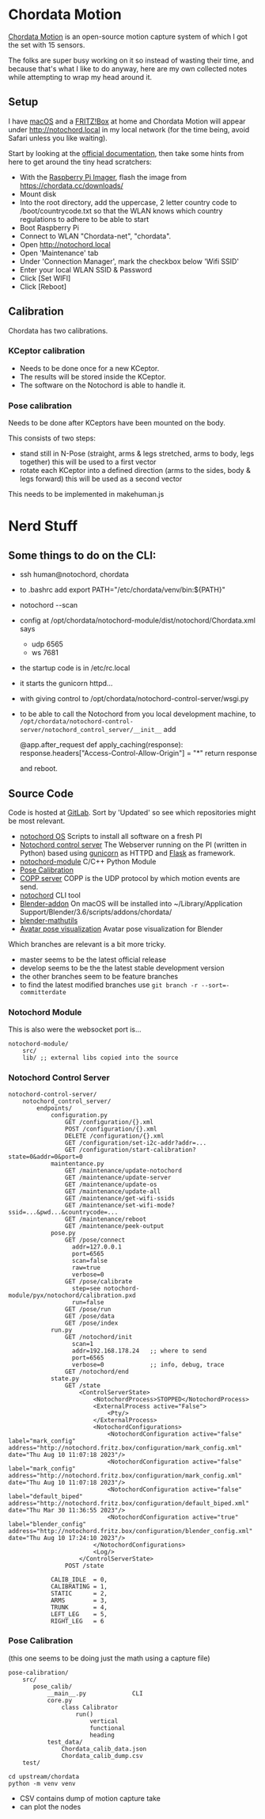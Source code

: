 # Chordata Motion

[Chordata Motion](https://chordata.cc) is an open-source motion capture system of which I got the set with 15 sensors.

The folks are super busy working on it so instead of wasting their time, and because that's what I like to do anyway, here are my own collected notes while attempting to wrap my head around it.

## Setup

I have [macOS](https://en.wikipedia.org/wiki/MacOS) and a [FRITZ!Box](https://en.wikipedia.org/wiki/Fritz!Box) at home and Chordata Motion will appear under http://notochord.local in my local network (for the time being, avoid Safari unless you like
waiting).

Start by looking at the [official documentation](https://chordata.gitlab.io/docs/), then take some hints from here to get around the tiny head scratchers:

* With the [Raspberry Pi Imager](https://www.raspberrypi.com/software/), flash the image from https://chordata.cc/downloads/
* Mount disk
* Into the root directory, add the uppercase, 2 letter country code to /boot/countrycode.txt so that the WLAN knows which country regulations to adhere to be able to start
* Boot Raspberry Pi
* Connect to WLAN "Chordata-net", "chordata".
* Open http://notochord.local
* Open 'Maintenance' tab
* Under 'Connection Manager', mark the checkbox below 'Wifi SSID'
* Enter your local WLAN SSID & Password
* Click [Set WIFI]
* Click [Reboot]

## Calibration

Chordata has two calibrations.

### KCeptor calibration

* Needs to be done once for a new KCeptor.
* The results will be stored inside the KCeptor.
* The software on the Notochord is able to handle it.

### Pose calibration

Needs to be done after KCeptors have been mounted on the body.

This consists of two steps:

* stand still in N-Pose (straight, arms & legs stretched, arms to body, legs together)
  this will be used to a first vector
* rotate each KCeptor into a defined direction (arms to the sides, body & legs forward)
  this will be used as a second vector

This needs to be implemented in makehuman.js

# Nerd Stuff

## Some things to do on the CLI:

* ssh human@notochord, chordata
* to .bashrc add export PATH="/etc/chordata/venv/bin:${PATH}"
* notochord --scan
* config at /opt/chordata/notochord-module/dist/notochord/Chordata.xml says
  * udp 6565
  * ws 7681

* the startup code is in /etc/rc.local
* it starts the gunicorn httpd...
* with giving control to /opt/chordata/notochord-control-server/wsgi.py

* to be able to call the Notochord from you local development machine, to
  `/opt/chordata/notochord-control-server/notochord_control_server/__init__` add

    @app.after_request
    def apply_caching(response):
        response.headers["Access-Control-Allow-Origin"] = "*"
        return response

  and reboot.

## Source Code

Code is hosted at [GitLab](https://gitlab.com/chordata/). Sort by 'Updated' so see which repositories might be most relevant.

* [notochord OS](https://gitlab.com/chordata/notochord-os)
  Scripts to install all software on a fresh PI
* [Notochord control server](https://gitlab.com/chordata/notochord-control-server)
  The Webserver running on the PI (written in Python) based using [gunicorn](https://gunicorn.org) as HTTPD and [Flask](https://www.fullstackpython.com/flask.html) as framework.
* [notochord-module](https://gitlab.com/chordata/notochord-module)
  C/C++ Python Module
* [Pose Calibration](https://gitlab.com/chordata/pose-calibration)
* [COPP server](https://gitlab.com/chordata/copp_server)
  COPP is the UDP protocol by which motion events are send.
* [notochord](https://gitlab.com/chordata/notochord) CLI tool
* [Blender-addon](https://gitlab.com/chordata/Blender-addon)
  On macOS will be installed into ~/Library/Application Support/Blender/3.6/scripts/addons/chordata/
* [blender-mathutils](https://gitlab.com/chordata/blender-mathutils)
* [Avatar pose visualization](https://gitlab.com/chordata/avatar-pose-visualization)
  Avatar pose visualization for Blender

Which branches are relevant is a bit more tricky.
* master seems to be the latest official release
* develop seems to be the the latest stable development version
* the other branches seem to be feature branches
* to find the latest modified branches use `git branch -r --sort=-committerdate`

### Notochord Module

This is also were the websocket port is...

    notochord-module/
        src/
        lib/ ;; external libs copied into the source

### Notochord Control Server

    notochord-control-server/
        notochord_control_server/
            endpoints/
                configuration.py
                    GET /configuration/{}.xml
                    POST /configuration/{}.xml
                    DELETE /configuration/{}.xml
                    GET /configuration/set-i2c-addr?addr=...
                    GET /configuration/start-calibration?state=0&addr=0&port=0
                maintentance.py
                    GET /maintenance/update-notochord
                    GET /maintenance/update-server
                    GET /maintenance/update-os
                    GET /maintenance/update-all
                    GET /maintenance/get-wifi-ssids
                    GET /maintenance/set-wifi-mode?ssid=...&pwd...&countrycode=...
                    GET /maintenance/reboot
                    GET /maintenance/peek-output
                pose.py
                    GET /pose/connect
                      addr=127.0.0.1
                      port=6565
                      scan=false
                      raw=true
                      verbose=0
                    GET /pose/calibrate
                      step=see notochord-module/pyx/notochord/calibration.pxd
                      run=false
                    GET /pose/run
                    GET /pose/data
                    GET /pose/index
                run.py
                    GET /notochord/init
                      scan=1
                      addr=192.168.178.24   ;; where to send
                      port=6565             
                      verbose=0             ;; info, debug, trace
                    GET /notochord/end
                state.py
                    GET /state
                        <ControlServerState>
                            <NotochordProcess>STOPPED</NotochordProcess>
                            <ExternalProcess active="False">
                                <Pty/>
                            </ExternalProcess>
                            <NotochordConfigurations>
                                <NotochordConfiguration active="false" label="mark_config" address="http://notochord.fritz.box/configuration/mark_config.xml" date="Thu Aug 10 11:07:18 2023"/>
                                <NotochordConfiguration active="false" label="mark_config" address="http://notochord.fritz.box/configuration/mark_config.xml" date="Thu Aug 10 11:07:18 2023"/>
                                <NotochordConfiguration active="false" label="default_biped" address="http://notochord.fritz.box/configuration/default_biped.xml" date="Thu Mar 30 11:36:55 2023"/>
                                <NotochordConfiguration active="true" label="blender_config" address="http://notochord.fritz.box/configuration/blender_config.xml" date="Thu Aug 10 17:24:10 2023"/>
                            </NotochordConfigurations>
                            <Log/>
                        </ControlServerState>
                    POST /state
                      
                CALIB_IDLE  = 0,
                CALIBRATING = 1,
                STATIC      = 2,
                ARMS        = 3,
                TRUNK       = 4,
                LEFT_LEG    = 5,
                RIGHT_LEG   = 6

### Pose Calibration

(this one seems to be doing just the math using a capture file)

    pose-calibration/
        src/
           pose_calib/
               __main__.py             CLI
               core.py
                   class Calibrator
                       run()
                           vertical
                           functional
                           heading
               test_data/
                   Chordata_calib_data.json
                   Chordata_calib_dump.csv
        test/

    cd upstream/chordata
    python -m venv venv  

* CSV contains dump of motion capture take
* can plot the nodes
